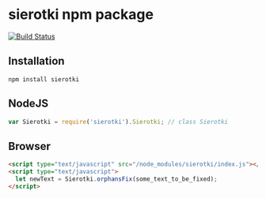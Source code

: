 # sierotki npm package

[![Build Status](https://travis-ci.org/M1nified/npm-sierotki.svg?branch=master)](https://travis-ci.org/M1nified/npm-sierotki)

## Installation

```shell
npm install sierotki
```

## NodeJS

```javascript
var Sierotki = require('sierotki').Sierotki; // class Sierotki
```

## Browser

```html
<script type="text/javascript" src="/node_modules/sierotki/index.js"></script>
<script type="text/javascript">
  let newText = Sierotki.orphansFix(some_text_to_be_fixed);
</script>
```
